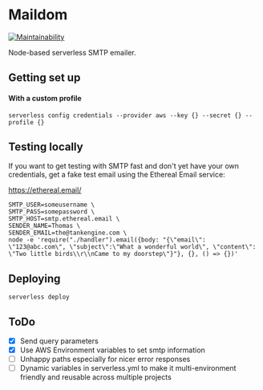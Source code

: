 # Maildom

[![Maintainability](https://api.codeclimate.com/v1/badges/92f9e2ecc18ac0c30cb2/maintainability)](https://codeclimate.com/github/gemmadlou/maildom/maintainability) 

Node-based serverless SMTP emailer.

## Getting set up

#### With a custom profile

```
serverless config credentials --provider aws --key {} --secret {} --profile {}
```

## Testing locally

If you want to get testing with SMTP fast and don't yet have your own credentials, get a fake test email using the Ethereal Email service:

https://ethereal.email/

```shell
SMTP_USER=someusername \
SMTP_PASS=somepassword \
SMTP_HOST=smtp.ethereal.email \
SENDER_NAME=Thomas \
SENDER_EMAIL=the@tankengine.com \
node -e 'require("./handler").email({body: "{\"email\": \"123@abc.com\", \"subject\":\"What a wonderful world\", \"content\": \"Two little birds\\r\\nCame to my doorstep\"}"}, {}, () => {})'
```

## Deploying

```
serverless deploy
```

## ToDo

- [x] Send query parameters
- [x] Use AWS Environment variables to set smtp information
- [ ] Unhappy paths especially for nicer error responses
- [ ] Dynamic variables in serverless.yml to make it multi-environment friendly and reusable across multiple projects